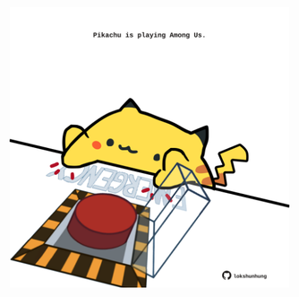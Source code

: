 <!-- built at 16/02/2022, 23:01:15 UTC -->
<p align="center">
  <img width="500" height="500" src="./ReadmeImage.svg">
</p>

